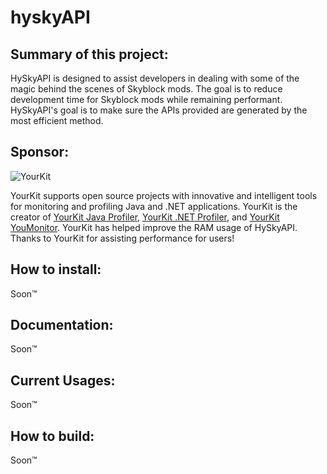 # hyskyAPI

## Summary of this project:

HySkyAPI is designed to assist developers in dealing with some of the magic behind the scenes of Skyblock mods.
The goal is to reduce development time for Skyblock mods while remaining performant.
HySkyAPI's goal is to make sure the APIs provided are generated by the most efficient method.

## Sponsor:
![YourKit](https://www.yourkit.com/images/yklogo.png)

YourKit supports open source projects with innovative and intelligent tools
for monitoring and profiling Java and .NET applications.
YourKit is the creator of <a href="https://www.yourkit.com/java/profiler/">YourKit Java Profiler</a>,
<a href="https://www.yourkit.com/.net/profiler/">YourKit .NET Profiler</a>,
and <a href="https://www.yourkit.com/youmonitor/">YourKit YouMonitor</a>. YourKit has helped improve the RAM usage of HySkyAPI.
Thanks to YourKit for assisting performance for users!

## How to install:
Soon™

## Documentation:
Soon™

## Current Usages:
Soon™

## How to build:
Soon™